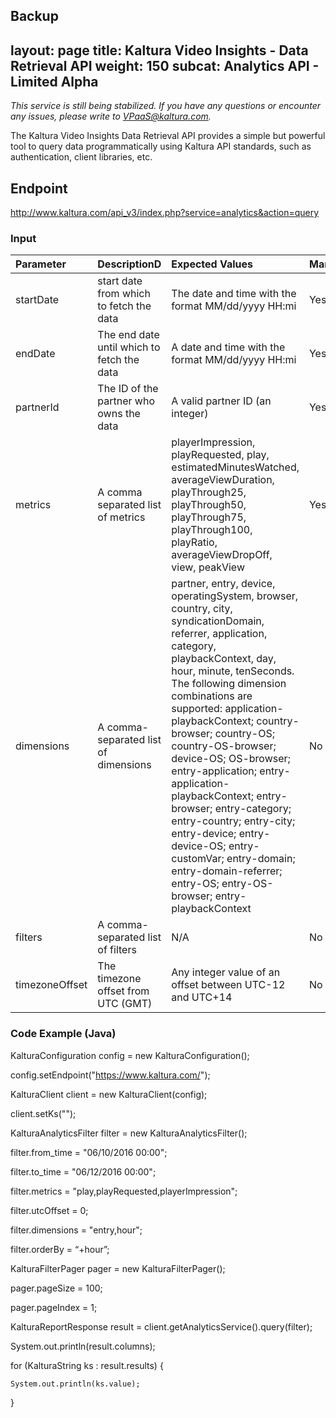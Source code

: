 Backup
---
layout: page
title: Kaltura Video Insights - Data Retrieval API
weight: 150
subcat: Analytics API - Limited Alpha
---

*This service is still being stabilized.*
*If you have any questions or encounter any issues, please write to VPaaS@kaltura.com.*

The Kaltura Video Insights Data Retrieval API provides a simple but powerful tool to query data programmatically using Kaltura API standards, such as authentication, client libraries, etc.

## Endpoint  

http://www.kaltura.com/api_v3/index.php?service=analytics&action=query

### Input  


| Parameter     | DescriptionD     | Expected Values | Mandatory |
|:---|:---|:---|:---|
|startDate|	 start date from which to fetch the data|	The	date and time with the format MM/dd/yyyy HH:mi| Yes |
|endDate |	The end date until which to fetch the data	|A date and time with the format MM/dd/yyyy HH:mi | Yes|
|partnerId |	The ID of the partner who owns the data	| A valid partner ID (an integer) |Yes|
|metrics |	A comma separated list of metrics | playerImpression, playRequested, play, estimatedMinutesWatched, averageViewDuration, playThrough25, playThrough50, playThrough75, playThrough100, playRatio, averageViewDropOff, view, peakView | Yes|
|dimensions| 	A comma-separated list of dimensions |partner, entry, device, operatingSystem, browser, country, city, syndicationDomain, referrer, application, category, playbackContext, day, hour, minute, tenSeconds. The following dimension combinations are supported: application-playbackContext; country-browser; country-OS; country-OS-browser; device-OS; OS-browser; entry-application; entry-application-playbackContext; entry-browser; entry-category; entry-country; entry-city;  entry-device;  entry-device-OS;  entry-customVar; entry-domain; entry-domain-referrer; entry-OS; entry-OS-browser; entry-playbackContext    |No|
|filters |	A comma-separated list of filters |N/A |No |
|timezoneOffset	 |The timezone offset from UTC (GMT) |	Any integer value of an offset between UTC-12 and UTC+14 | No |

### Code Example (Java)

KalturaConfiguration config = new KalturaConfiguration();

config.setEndpoint("https://www.kaltura.com/");

KalturaClient client = new KalturaClient(config);

client.setKs("<KS GOES HERE>");

KalturaAnalyticsFilter filter = new KalturaAnalyticsFilter();

filter.from_time = "06/10/2016 00:00";

filter.to_time = "06/12/2016 00:00";

filter.metrics = "play,playRequested,playerImpression";

filter.utcOffset = 0;

filter.dimensions = "entry,hour";

filter.orderBy = “+hour”;

KalturaFilterPager pager = new KalturaFilterPager();

pager.pageSize = 100;

pager.pageIndex = 1;

KalturaReportResponse result = client.getAnalyticsService().query(filter);

System.out.println(result.columns);

for (KalturaString ks : result.results) {

    System.out.println(ks.value);
    
}

